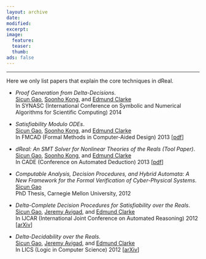 ```yaml
---
layout: archive
date:
modified:
excerpt:
image:
  feature:
  teaser:
  thumb:
ads: false
---
```


---
Here we only list papers that explain the core techniques in dReal. 

 * *Proof Generation from Delta-Decisions*.<br />
   [Sicun Gao][sean], [Soonho Kong][soonho], and [Edmund Clarke][emc]<br />
   In SYNASC (International Conference on Symbolic and Numerical Algorithms for Scientific Computing) 2014

 * *Satisfiability Modulo ODEs*.<br />
   [Sicun Gao][sean], [Soonho Kong][soonho], and [Edmund Clarke][emc]<br />
   In FMCAD (Formal Methods in Computer-Aided Design) 2013 [[pdf][FMCAD13]]

 * *dReal: An SMT Solver for Nonlinear Theories of the Reals (Tool Paper)*.<br />
   [Sicun Gao][sean], [Soonho Kong][soonho], and [Edmund Clarke][emc]<br />
   In CADE (Conference on Automated Deduction) 2013 [[pdf][CADE13-tool]]

 * *Computable Analysis, Decision Procedures, and Hybrid Automata: A New Framework for the Formal Verification of Cyber-Physical Systems*.<br />
   [Sicun Gao][sean] <br />
   PhD Thesis, Carnegie Mellon University, 2012

 * *Delta-Complete Decision Procedures for Satisfiability over the Reals*.<br />
   [Sicun Gao][sean], [Jeremy Avigad][jeremy], and [Edmund Clarke][emc]<br />
   In IJCAR (International Joint Conference on Automated Reasoning) 2012 [[arXiv][IJCAR12]]

 * *Delta-Decidability over the Reals*.<br />
   [Sicun Gao][sean], [Jeremy Avigad][jeremy], and [Edmund Clarke][emc]<br />
   In LICS (Logic in Computer Science) 2012 [[arXiv][LICS12]]

[FMCAD13-slides]: http://dreal.cs.cmu.edu/presentation/20131022/
[FMCAD13]: http://www.cs.utexas.edu/users/hunt/FMCAD/FMCAD13/papers/25-SAT-Modulo-ODEs.pdf
[HSCC13-demo]: http://hscc2013.hscc-conference.org/schedule
[CADE13]: http://www.cs.cmu.edu/~sicung/papers/proofs.pdf
[CADE13-tool]: http://www.cs.cmu.edu/~sicung/papers/dReal.pdf
[IJCAR12]: http://arxiv.org/abs/1204.3513
[LICS12]: http://arxiv.org/abs/1204.6671

[sean]: http://www.cs.cmu.edu/~sicung
[soonho]: http://www.cs.cmu.edu/~soonhok
[emc]: http://www.cs.cmu.edu/~emc
[jeremy]: http://www.andrew.cmu.edu/user/avigad/
